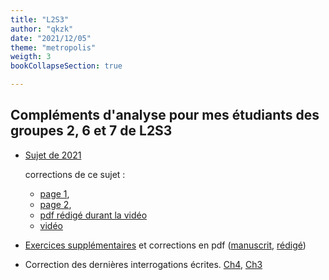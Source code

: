 ```yaml
---
title: "L2S3"
author: "qkzk"
date: "2021/12/05"
theme: "metropolis"
weigth: 3
bookCollapseSection: true

---
```


## Compléments d'analyse pour mes étudiants des groupes 2, 6 et 7 de L2S3 

* [Sujet de 2021](./Sujet_examen_Janvier_2021_Analyse_L2_section_1.pdf) 
    
    corrections de ce sujet :
    - [page 1](./correction_exam_L2_section_1_p1.jpeg), 
    - [page 2](./correction_exam_L2_section_1_p2.jpeg), 
    - [pdf rédigé durant la vidéo](./L2S3_Correction_2021.pdf) 
    - [vidéo](https://www.youtube.com/watch?v=iANVWiG9ubA)
* [Exercices supplémentaires](./exercices_supplementaires.pdf) et corrections en pdf ([manuscrit](./L2S3_Correction_exos_supplémentaires.pdf), [rédigé](./exercices_supplementaires_correction.pdf))

* Correction des dernières interrogations écrites. [Ch4](./2022-ie2_v3_corr.pdf), [Ch3](./2022-ie2_corr.pdf)
